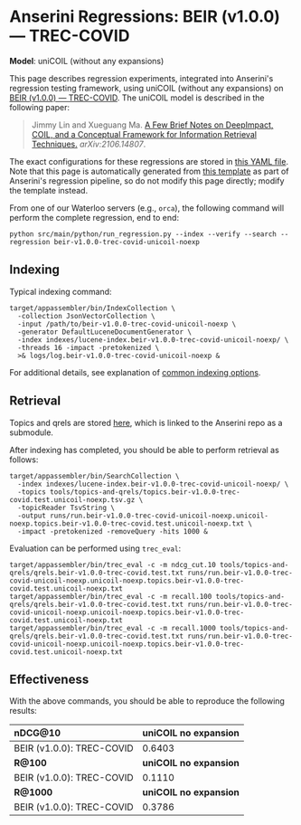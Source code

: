 # Anserini Regressions: BEIR (v1.0.0) &mdash; TREC-COVID

**Model**: uniCOIL (without any expansions)

This page describes regression experiments, integrated into Anserini's regression testing framework, using uniCOIL (without any expansions) on [BEIR (v1.0.0) &mdash; TREC-COVID](http://beir.ai/).
The uniCOIL model is described in the following paper:

> Jimmy Lin and Xueguang Ma. [A Few Brief Notes on DeepImpact, COIL, and a Conceptual Framework for Information Retrieval Techniques.](https://arxiv.org/abs/2106.14807) _arXiv:2106.14807_.

The exact configurations for these regressions are stored in [this YAML file](../../src/main/resources/regression/beir-v1.0.0-trec-covid-unicoil-noexp.yaml).
Note that this page is automatically generated from [this template](../../src/main/resources/docgen/templates/beir-v1.0.0-trec-covid-unicoil-noexp.template) as part of Anserini's regression pipeline, so do not modify this page directly; modify the template instead.

From one of our Waterloo servers (e.g., `orca`), the following command will perform the complete regression, end to end:

```
python src/main/python/run_regression.py --index --verify --search --regression beir-v1.0.0-trec-covid-unicoil-noexp
```

## Indexing

Typical indexing command:

```
target/appassembler/bin/IndexCollection \
  -collection JsonVectorCollection \
  -input /path/to/beir-v1.0.0-trec-covid-unicoil-noexp \
  -generator DefaultLuceneDocumentGenerator \
  -index indexes/lucene-index.beir-v1.0.0-trec-covid-unicoil-noexp/ \
  -threads 16 -impact -pretokenized \
  >& logs/log.beir-v1.0.0-trec-covid-unicoil-noexp &
```

For additional details, see explanation of [common indexing options](../../docs/common-indexing-options.md).

## Retrieval

Topics and qrels are stored [here](https://github.com/castorini/anserini-tools/tree/master/topics-and-qrels), which is linked to the Anserini repo as a submodule.

After indexing has completed, you should be able to perform retrieval as follows:

```
target/appassembler/bin/SearchCollection \
  -index indexes/lucene-index.beir-v1.0.0-trec-covid-unicoil-noexp/ \
  -topics tools/topics-and-qrels/topics.beir-v1.0.0-trec-covid.test.unicoil-noexp.tsv.gz \
  -topicReader TsvString \
  -output runs/run.beir-v1.0.0-trec-covid-unicoil-noexp.unicoil-noexp.topics.beir-v1.0.0-trec-covid.test.unicoil-noexp.txt \
  -impact -pretokenized -removeQuery -hits 1000 &
```

Evaluation can be performed using `trec_eval`:

```
target/appassembler/bin/trec_eval -c -m ndcg_cut.10 tools/topics-and-qrels/qrels.beir-v1.0.0-trec-covid.test.txt runs/run.beir-v1.0.0-trec-covid-unicoil-noexp.unicoil-noexp.topics.beir-v1.0.0-trec-covid.test.unicoil-noexp.txt
target/appassembler/bin/trec_eval -c -m recall.100 tools/topics-and-qrels/qrels.beir-v1.0.0-trec-covid.test.txt runs/run.beir-v1.0.0-trec-covid-unicoil-noexp.unicoil-noexp.topics.beir-v1.0.0-trec-covid.test.unicoil-noexp.txt
target/appassembler/bin/trec_eval -c -m recall.1000 tools/topics-and-qrels/qrels.beir-v1.0.0-trec-covid.test.txt runs/run.beir-v1.0.0-trec-covid-unicoil-noexp.unicoil-noexp.topics.beir-v1.0.0-trec-covid.test.unicoil-noexp.txt
```

## Effectiveness

With the above commands, you should be able to reproduce the following results:

| **nDCG@10**                                                                                                  | **uniCOIL no expansion**|
|:-------------------------------------------------------------------------------------------------------------|-----------|
| BEIR (v1.0.0): TREC-COVID                                                                                    | 0.6403    |
| **R@100**                                                                                                    | **uniCOIL no expansion**|
| BEIR (v1.0.0): TREC-COVID                                                                                    | 0.1110    |
| **R@1000**                                                                                                   | **uniCOIL no expansion**|
| BEIR (v1.0.0): TREC-COVID                                                                                    | 0.3786    |
